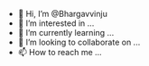 - 👋 Hi, I’m @Bhargavvinju
- 👀 I’m interested in ...
- 🌱 I’m currently learning ...
- 💞️ I’m looking to collaborate on ...
- 📫 How to reach me ...

<!---
Bhargavvinju/Bhargavvinju is a ✨ special ✨ repository because its `README.md` (this file) appears on your GitHub profile.
You can click the Preview link to take a look at your changes.
--->
